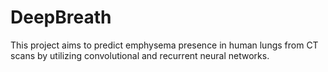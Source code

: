 # DeepBreath

This project aims to predict emphysema presence in human lungs from CT scans by utilizing convolutional and recurrent neural networks.
